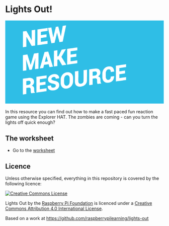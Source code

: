 # Lights Out!

![](cover_make.png)

In this resource you can find out how to make a fast paced fun reaction game using the Explorer HAT. The zombies are coming - can you turn the lights off quick enough? 

## The worksheet
* Go to the [worksheet](worksheet.md)

## Licence

Unless otherwise specified, everything in this repository is covered by the following licence:

[![Creative Commons License](http://i.creativecommons.org/l/by-sa/4.0/88x31.png)](http://creativecommons.org/licenses/by-sa/4.0/)

Lights Out by the [Raspberry Pi Foundation](http://www.raspberrypi.org) is licenced under a [Creative Commons Attribution 4.0 International License](http://creativecommons.org/licenses/by-sa/4.0/).

Based on a work at https://github.com/raspberrypilearning/lights-out

